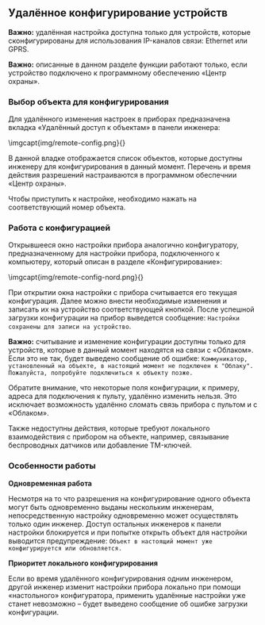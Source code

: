 ## Удалённое конфигурирование устройств

**Важно:** удалённая настройка доступна только для устройств, которые сконфигурированы для использования IP-каналов связи: Ethernet или GPRS.

**Важно:** описанные в данном разделе функции работают только, если устройство подключено к программному обеспечению «Центр охраны». 

### Выбор объекта для конфигурирования

Для удалённого изменения настроек в приборах предназначена вкладка «Удалённый доступ к объектам» в панели инженера:

\imgcapt{img/remote-config.png}{}

В данной владке отображается список объектов, которые доступны инженеру для конфигурирования в данный момент. Перечень и время действия разрешений настраиваются в программном обеспечнии «Центр охраны».

Чтобы приступить к настройке, необходимо нажать на соответствующий номер объекта.

### Работа с конфигурацией

Открывшееся окно настройки прибора аналогично конфигуратору, предназначенному для настройки прибора, подключенного к компьютеру, который описан в разделе «Конфигурирование»:

\imgcapt{img/remote-config-nord.png}{}

При открытии окна настройки с прибора считывается его текущая конфигурация. Далее можно внести необходимые изменения и записать их на устройство соответствующей кнопкой. После успешной загрузки конфигурации на прибор выведется сообщение: `Настройки сохранены для записи на устройство`.

**Важно:** считывание и изменение конфигурации доступны только для устройств, которые в данный момент находятся на связи с «Облаком». Если это не так, будет выведено сообщение об ошибке: `Коммуникатор, установленный на объекте, в настоящий момент не подключен к "Облаку".`
`Пожалуйста, попробуйте подключиться к объекту позже.`

Обратите внимание, что некоторые поля конфигурации, к примеру, адреса для подключения к пульту, удалённо изменить нельзя. Это исключает возможность удалённо сломать связь прибора с пультом и с «Облаком».

Также недоступны действия, которые требуют локального взаимодействия с прибором на объекте, например, связывание беспроводных датчиков или добавление TM-ключей.

### Особенности работы

**Одновременная работа**

Несмотря на то что разрешения на конфигурирование одного объекта могут быть одновременно выданы нескольким инженерам, непосредственную настройку одновременно может осуществлять только один инженер. Доступ остальных инженеров к панели настройки блокируется и при попытке открыть объект для настройки выводится предупреждение: `Объект в настоящий момент уже конфигурируется или обновляется.`

**Приоритет локального конфигурирования**

Если во время удалённого конфигурирования одним инженером, другой инженер изменит настройки прибора локально при помощи «настольного» конфигуратора, применить удалённые настройки уже станет невозможно – будет выведено сообщение об ошибке загрузки конфигурации.

